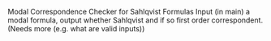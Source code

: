 Modal Correspondence Checker for Sahlqvist Formulas
Input (in main) a modal formula, output whether Sahlqvist and if so first order correspondent.
(Needs more (e.g. what are valid inputs))